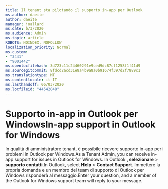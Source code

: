 ```yaml
---
title: Il tenant sta pilotando il supporto in-app per Outlook
ms.author: daeite
author: daeite
manager: joallard
ms.date: 6/3/2020
ms.audience: Admin
ms.topic: article
ROBOTS: NOINDEX, NOFOLLOW
localization_priority: Normal
ms.custom:
- "3441"
- "9001442"
ms.openlocfilehash: 3d723c11c24460291e9ced9dc87cf1258f1f41d9
ms.sourcegitcommit: 8fdcd2acd31e8a4b9a8a0b91674f397d2f7889c1
ms.translationtype: MT
ms.contentlocale: it-IT
ms.lasthandoff: 06/03/2020
ms.locfileid: "44542048"
---
```

# <a name="in-app-support-in-outlook-for-windows"></a><span data-ttu-id="fed87-102">Supporto in-app in Outlook per Windows</span><span class="sxs-lookup"><span data-stu-id="fed87-102">In-app support in Outlook for Windows</span></span>

<span data-ttu-id="fed87-103">In qualità di amministratore tenant, è possibile ricevere supporto in-app per i problemi in Outlook per Windows.</span><span class="sxs-lookup"><span data-stu-id="fed87-103">As a Tenant Admin, you can receive in-app support for issues in Outlook for Windows.</span></span> <span data-ttu-id="fed87-104">In Outlook **, selezionare**  >  **supporto contatti**.</span><span class="sxs-lookup"><span data-stu-id="fed87-104">In Outlook, select **Help** > **Contact Support**.</span></span> <span data-ttu-id="fed87-105">Immettere la propria domanda e un membro del team di supporto di Outlook per Windows risponderà al messaggio.</span><span class="sxs-lookup"><span data-stu-id="fed87-105">Enter your question, and a member of the Outlook for Windows support team will reply to your message.</span></span>